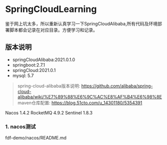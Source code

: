 # SpringCloudLearning

鉴于网上坑太多，所以重新认真学习一下SpringCloudAlibaba,所有代码及环境部署脚本都会记录在对应目录。方便学习和记录。


## 版本说明
* springCloudAlibaba:2021.0.1.0  
* springboot:2.7.1  
* springCloud:2021.0.1  
* mysql: 5.7  
>spring-cloud-alibaba版本说明: 
> https://github.com/alibaba/spring-cloud-alibaba/wiki/%E7%89%88%E6%9C%AC%E8%AF%B4%E6%98%8E  
maven仓库配置: https://blog.51cto.com/u_14301180/5354391

Nacos 1.4.2
RocketMQ 4.9.2
Sentinel 1.8.3

### 1. nacos测试
fdf-demo/nacos/README.md

